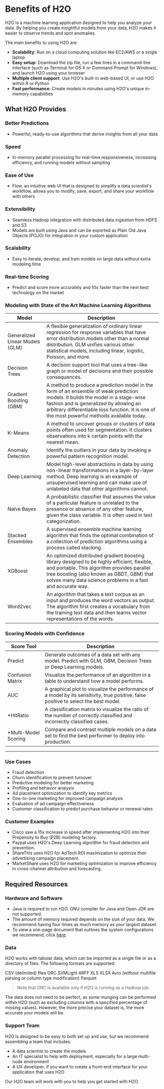 # Benefits of H2O
 
 H2O is a machine learning application designed to help you analyze your data. By helping you create insightful models from your data, H2O makes it easier to observe trends and spot anomalies. 

The main benefits to using H2O are: 
 
 - **Scalability**: Run on a cloud computing solution like EC2/AWS or a single laptop
 - **Easy setup**: Download the zip file, run a few lines in a command-line interface (such as Terminal for OS X or Command Prompt for Windows), and launch H2O using your browser
 - **Multiple client support**: Use H2O's built-in web-based UI, or use H2O within R or Python
 - **Fast performance**: Create models in minutes using H2O's unique in-memory capabilities
  
 
## What H2O Provides

### Better Predictions

- Powerful, ready-to-use algorithms that derive insights from all your data

### Speed

- In-memory parallel processing for real-time responsiveness, increasing efficiency, and running models without sampling

### Ease of Use

- Flow, an intuitive web UI that is designed to simplify a data scientist's workflow, allows you to modify, save, export, and share your workflow with others

### Extensibility

- Seamless Hadoop integration with distributed data ingestion from HDFS and S3
- Models are built using Java and can be exported as Plain Old Java Objects (POJO) for integration in your custom application

### Scalability

- Easy to iterate, develop, and train models on large data without extra modeling time

### Real-time Scoring

- Predict and score more accurately and 10x faster than the next best technology on the market


### Modeling with State of the Art Machine Learning Algorithms
Model | Description
--------------|------------
Generalized Linear Models (GLM) | A flexible generalization of ordinary linear regression for response variables that have error distribution models other than a normal distribution. GLM unifies various other statistical models, including linear, logistic, Poisson, and more.
Decision Trees | A decision support tool that uses a tree-like graph or model of decisions and their possible consequences.
Gradient Boosting (GBM) | A method to produce a prediction model in the form of an ensemble of weak prediction models. It builds the model in a stage-wise fashion and is generalized by allowing an arbitrary differentiable loss function. It is one of the most powerful methods available today.
K-Means | A method to uncover groups or clusters of data points often used for segmentation. It clusters observations into k certain points with the nearest mean.
Anomaly Detection | Identify the outliers in your data by invoking a powerful pattern recognition model.
Deep Learning | Model high-level abstractions in data by using non-linear transformations in a layer-by-layer method. Deep learning is an example of unsupervised learning and can make use of unlabeled data that other algorithms cannot.
Naïve Bayes | A probabilistic classifier that assumes the value of a particular feature is unrelated to the presence or absence of any other feature, given the class variable. It is often used in text categorization.
Stacked Ensembles | A supervised ensemble machine learning algorithm that finds the optimal combination of a collection of prediction algorithms using a process called stacking.
XGBoost | An optimized distributed gradient boosting library designed to be highly efficient, flexible, and portable. This algorithm provides parallel tree boosting (also known as GBDT, GBM) that solves many data science problems in a fast and accurate way.
Word2vec | An algorithm that takes a text corpus as an input and produces the word vectors as output. The algorithm first creates a vocabulary from the training text data and then learns vector representations of the words.

### Scoring Models with Confidence
Score Tool | Description	
-----|------------
Predict | Generate outcomes of a data set with any model. Predict with GLM, GBM, Decision Trees or Deep Learning models.
Confusion Matrix | Visualize the performance of an algorithm in a table to understand how a model performs.
AUC | A graphical plot to visualize the performance of a model by its sensitivity, true positive, false positive to select the best model.
*HitRatio | A classification matrix to visualize the ratio of the number of correctly classified and incorrectly classified cases.
*Multi-Model Scoring | Compare and contrast multiple models on a data set to find the best performer to deploy into production.

--- 

### Use Cases

- Fraud detection 
- Churn identification to prevent turnover
- Predictive modeling for better marketing
- Profiling and behavior analysis
- Ad placement optimization to identify key metrics
- One-to-one marketing for improved campaign analysis
- Evaluation of ad campaign effectiveness
- Customer classification to predict purchase behavior or renewal rates

### Customer Examples

- Cisco saw a 15x increase in speed after implementing H2O into their Propensity to Buy (P2B) modeling factory.
- Paypal uses H2O's Deep Learning algorithm for fraud detection and prevention.
- ShareThis uses H2O for AdTech ROI maximization to optimize their advertising campaign placement. 
- MarketShare uses H2O for marketing optimization to improve efficiency in cross-channel attribution and forecasting. 

 
## Required Resources
 
### Hardware and Software

- Java is required to run H2O. GNU compiler for Java and Open JDK are not supported. 
- The amount of memory required depends on the size of your data. We recommend having four times as much memory as your largest dataset. 
- To view a one-page document that outlines the system configurations we recommend, click [here](http://h2o.ai/product/recommended-systems-for-h2o/). 

### Data

H2O works with tabular data, which can be imported as a single file or as a directory of files. The following formats are supported: 
 
CSV (delimited) files
ORC
SVMLight
ARFF
XLS
XLSX
Avro (without multifile parsing or column type modification)
Parquet

>Note that ORC is available only if H2O is running as a Hadoop job.
 
 The data does not need to be perfect, as some munging can be performed within H2O (such as excluding columns with a specified percentage of missing values). However, the more precise your dataset is, the more accurate your models will be. 
 
### Support Team

H2O is designed to be easy to both set up and use, but we recommend assembling a team that includes: 

- A data scientist to create the models
- An IT specialist to help with deployment, especially for a large multi-node environment
- A UX developer, if you want to create a front-end interface for your application that uses H2O

Our H2O team will work with you to help you get started with H2O. 
